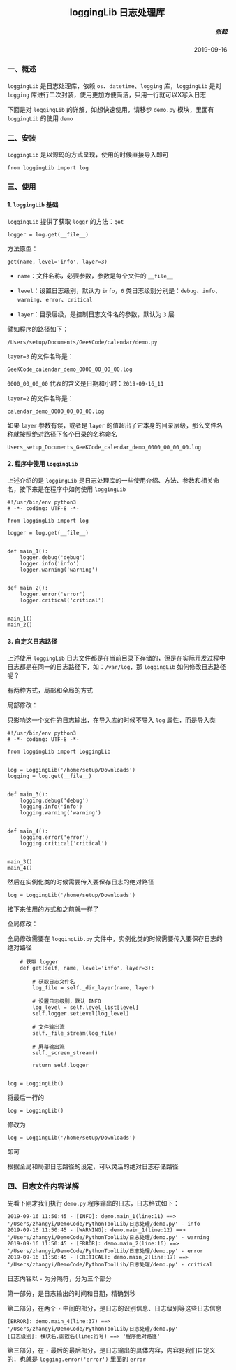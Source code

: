 <h2 align= center> loggingLib 日志处理库 </h2>

<h5 align=right> 张懿 </h5>
<p align=right> 2019-09-16 </p>

### 一、概述

`loggingLib` 是日志处理库，依赖 `os`、`datetime`、`logging` 库，`loggingLib` 是对 `logging` 库进行二次封装，使用更加方便简洁，只用一行就可以X写入日志

下面是对 `loggingLib` 的详解，如想快速使用，请移步 `demo.py` 模块，里面有 `loggingLib` 的使用 `demo`

### 二、安装

`loggingLib` 是以源码的方式呈现，使用的时候直接导入即可

	from loggingLib import log
      
### 三、使用

#### 1. `loggingLib` 基础

`loggingLib` 提供了获取 `loggr` 的方法：`get`

	logger = log.get(__file__)

方法原型：

	get(name, level='info', layer=3)
	
- `name`：文件名称，必要参数，参数是每个文件的 `__file__`

- `level`：设置日志级别，默认为 `info`，`6` 类日志级别分别是：`debug`、`info`、`warning`、`error`、`critical`

- `layer`：目录层级，是控制日志文件名的参数，默认为 `3` 层

譬如程序的路径如下：

	/Users/setup/Documents/GeeKCode/calendar/demo.py

`layer=3` 的文件名称是：

	GeeKCode_calendar_demo_0000_00_00_00.log
	
`0000_00_00_00` 代表的含义是日期和小时：`2019-09-16_11`

`layer=2` 的文件名称是：

	calendar_demo_0000_00_00_00.log
	
如果 `layer` 参数有误，或者是 `layer` 的值超出了它本身的目录层级，那么文件名称就按照绝对路径下各个目录的名称命名

	Users_setup_Documents_GeeKCode_calendar_demo_0000_00_00_00.log
	
#### 2. 程序中使用 `loggingLib`

上述介绍的是 `loggingLib` 是日志处理库的一些使用介绍、方法、参数和相关命名，接下来是在程序中如何使用 `loggingLib`

	#!/usr/bin/env python3
	# -*- coding: UTF-8 -*-
	
	from loggingLib import log
	
	logger = log.get(__file__)
	
	
	def main_1():
	    logger.debug('debug')
	    logger.info('info')
	    logger.warning('warning')
	
	
	def main_2():
	    logger.error('error')
	    logger.critical('critical')
	
	
	main_1()
	main_2()

#### 3. 自定义日志路径

上述使用 `loggingLib` 日志文件都是在当前目录下存储的，但是在实际开发过程中日志都是在同一的日志路径下，如：`/var/log`，那 `loggingLib` 如何修改日志路径呢？

有两种方式，局部和全局的方式

局部修改：

只影响这一个文件的日志输出，在导入库的时候不导入 `log` 属性，而是导入类

	#!/usr/bin/env python3
	# -*- coding: UTF-8 -*-

	from loggingLib import LoggingLib
	
	
	log = LoggingLib('/home/setup/Downloads')
	logging = log.get(__file__)
	
	
	def main_3():
	    logging.debug('debug')
	    logging.info('info')
	    logging.warning('warning')
	
	
	def main_4():
	    logging.error('error')
	    logging.critical('critical')
	
	
	main_3()
	main_4()

然后在实例化类的时候需要传入要保存日志的绝对路径

	log = LoggingLib('/home/setup/Downloads')
	
接下来使用的方式和之前就一样了

全局修改：

全局修改需要在 `loggingLib.py` 文件中，实例化类的时候需要传入要保存日志的绝对路径
	
	    # 获取 logger
	    def get(self, name, level='info', layer=3):
	
	        # 获取日志文件名
	        log_file = self._dir_layer(name, layer)
	
	        # 设置日志级别，默认 INFO
	        log_level = self.level_list[level]
	        self.logger.setLevel(log_level)
	
	        # 文件输出流
	        self._file_stream(log_file)
	
	        # 屏幕输出流
	        self._screen_stream()
	
	        return self.logger
	
	
	log = LoggingLib()
	
将最后一行的

	log = LoggingLib()
		
修改为

	log = LoggingLib('/home/setup/Downloads')
		
即可

根据全局和局部日志路径的设定，可以灵活的绝对日志存储路径

### 四、日志文件内容详解

先看下刚才我们执行 `demo.py` 程序输出的日志，日志格式如下：

	2019-09-16 11:50:45 - [INFO]: demo.main_1(line:11) ==> '/Users/zhangyi/DemoCode/PythonToolLib/日志处理/demo.py' - info
	2019-09-16 11:50:45 - [WARNING]: demo.main_1(line:12) ==> '/Users/zhangyi/DemoCode/PythonToolLib/日志处理/demo.py' - warning
	2019-09-16 11:50:45 - [ERROR]: demo.main_2(line:16) ==> '/Users/zhangyi/DemoCode/PythonToolLib/日志处理/demo.py' - error
	2019-09-16 11:50:45 - [CRITICAL]: demo.main_2(line:17) ==> '/Users/zhangyi/DemoCode/PythonToolLib/日志处理/demo.py' - critical
	
日志内容以 `-` 为分隔符，分为三个部分

第一部分，是日志输出的时间和日期，精确到秒

第二部分，在两个 `-` 中间的部分，是日志的识别信息、日志级别等这些日志信息

	[ERROR]: demo.main_4(line:37) ==> '/Users/zhangyi/DemoCode/PythonToolLib/日志处理/demo.py'
	[日志级别]: 模块名.函数名(line:行号) ==> '程序绝对路径'

第三部分，在 `-` 最后的最后部分，是日志输出的具体内容，内容是我们自定义的，也就是 `logging.error('error')` 里面的 `error`